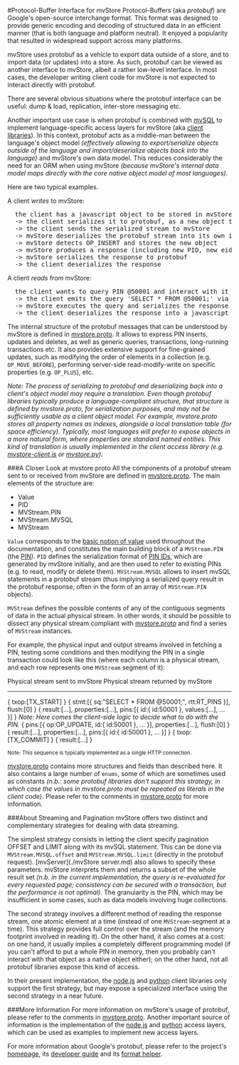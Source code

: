 #Protocol-Buffer Interface for mvStore
Protocol-Buffers (aka _protobuf_) are Google's open-source interchange format. This format was designed to provide generic encoding
and decoding of structured data in an efficient manner (that is both language and platform neutral). It enjoyed a popularity
that resulted in widespread support across many platforms.

mvStore uses protobuf as a vehicle to export data outside of a store, and to import data (or updates) into a store.
As such, protobuf can be viewed as another interface to mvStore, albeit a rather low-level interface.
In most cases, the developer writing client code for mvStore is not expected to interact directly with protobuf.

There are several obvious situations where the protobuf interface can be useful: dump & load, replication, inter-store messaging etc.

Another important use case is when protobuf is combined with [mvSQL](./terminology.md#mvsql) to implement
language-specific access layers for mvStore (aka [client libraries](./terminology.md#client-side-libraries)). In this context, protobuf
acts as a middle-man between the language's object model _(effectively allowing to export/serialize objects outside of the language
and import/deserialize objects back into the language)_ and mvStore's own data model. This reduces
considerably the need for an ORM when using mvStore _(because mvStore's internal data model maps directly
with the core native object model of most languages)_.

Here are two typical examples.

A client _writes_ to mvStore:

<pre>
  the client has a javascript object to be stored in mvStore
  -> the client serializes it to protobuf, as a new object to be inserted (OP_INSERT)
  -> the client sends the serialized stream to mvStore
  -> mvStore deserializes the protobuf stream into its own internal data model
  -> mvStore detects OP_INSERT and stores the new object
  -> mvStore produces a response (including new PID, new eids etc.)
  -> mvStore serializes the response to protobuf
  -> the client deserializes the response
</pre>

A client _reads_ from mvStore:

<pre>
  the client wants to query PIN @50001 and interact with it as an object
  -> the client emits the query 'SELECT * FROM @50001;' via a protobuf-enabled interface
  -> mvStore executes the query and serializes the response to protobuf
  -> the client deserializes the response into a javascript object
</pre>

The internal structure of the protobuf messages that can be understood by mvStore is defined in
[mvstore.proto](./sources/mvstore_proto.html). It allows to express PIN inserts, updates and deletes,
as well as generic queries, transactions, long-running transactions etc. It also provides extensive support for
fine-grained updates, such as modifying the order of elements in a collection (e.g. `OP_MOVE_BEFORE`),
performing server-side read-modify-write on specific properties (e.g. `OP_PLUS`), etc.

_Note: The process of serializing to protobuf and deserializing back into
a client's object model may require a translation. Even though protobuf libraries
typically produce a language-compliant structure, that structure is defined by mvstore.proto, for
serialization purposes, and may not be sufficiently usable as a client object model. For example, mvstore.proto
stores all property names as indexes, alongside a local translation table (for space efficiency).
Typically, most languages will prefer to expose objects in a more natural form, where properties
are standard named entities. This kind of translation is usually implemented in the
client access library (e.g. [mvstore-client.js](./sources/mvstore-client_js.html) or
[mvstore.py](./sources/mvstore_py.html))._

###A Closer Look at mvstore.proto
All the components of a protobuf stream sent to or received from mvStore are defined in
[mvstore.proto](./sources/mvstore_proto.html). The main elements of the structure are:

 * Value
 * PID
 * MVStream.PIN
 * MVStream.MVSQL
 * MVStream

`Value` corresponds to the [basic notion of value](./terminology.md#value) used throughout the documentation,
and constitutes the main building block of a `MVStream.PIN` (the [PIN](./terminology.md#pin)). `PID` defines
the serialization format of [PIN IDs](./terminology.md#pin-id-pid), which are generated by mvStore initially, and
are then used to refer to existing PINs (e.g. to read, modify or delete them). `MVStream.MVSQL` allows to insert
mvSQL statements in a protobuf stream (thus implying a serialized query result in the protobuf response,
often in the form of an array of `MVStream.PIN` objects).

`MVStream` defines the possible contents of any of the contiguous segments of data in the
actual physical stream. In other words, it should be possible to dissect any physical stream 
compliant with [mvstore.proto](./sources/mvstore_proto.html) and find a series of `MVStream` instances.

For example, the physical input and output streams involved in fetching a PIN, testing some conditions
and then modifying the PIN in a single transaction could look like this (where each column is
a physical stream, and each row represents one `MVStream` segment of it):

Physical stream sent to mvStore                                                   Physical stream returned by mvStore
-------------------------------                                                   -----------------------------------
{ txop:[TX_START] }
{ stmt:[{ sq:"SELECT * FROM @50001;", rtt:RT_PINS }], flush:[0] }
                                                                                  { result:[...], properties:[...], pins:[{ id:{ id:50001 }, values:[...], ... }] }
_Note: Here comes the client-side logic to decide what to do with the PIN._
{ pins:[{ op:OP_UPDATE, id:{ id:50001 }, ... }], properties:[...], flush:[0] }
                                                                                  { result:[...], properties:[...], pins:[{ id:{ id:50001 }, ... }] }
{ txop:[TX_COMMIT] }
                                                                                  { result:[...] }

<sub>
Note: This sequence is typically implemented as a single HTTP connection.
</sub>

[mvstore.proto](./sources/mvstore_proto.html) contains more structures and fields than described here.
It also contains a large number of `enums`, some of which are sometimes used as constants _(n.b.:
some protobuf libraries don't support this strategy, in which case the values in mvstore.proto must
be repeated as literals in the client code)_. Please refer to the comments in [mvstore.proto](./sources/mvstore_proto.html)
for more information.

###About Streaming and Pagination
mvStore offers two distinct and complementary strategies for dealing with data streaming.

The simplest strategy consists in letting the client specify pagination OFFSET and LIMIT along with its mvSQL statement.
This can be done via `MVStream.MVSQL.offset` and `MVStream.MVSQL.limit` (directly in the protobuf request).
[mvServer](./mvStore server.md) also allows to specify these parameters. mvStore interprets them
and returns a subset of the whole result set _(n.b. in the current implementation, the query
is re-evaluated for every requested page; consistency can be secured with a transaction, but the performance
is not optimal)_. The granularity is the PIN, which may be insufficient in some
cases, such as data models involving huge collections.

The second strategy involves a different method of reading the response stream, one atomic element at a time
(instead of one `MVStream`-segment at a time). This strategy provides full control over the stream (and
the memory footprint involved in reading it). On the other hand, it also comes at a cost:
on one hand, it usually implies a completely different programming model (if you can't afford to put a
whole PIN in memory, then you probably can't interact with that object as a native object either);
on the other hand, not all protobuf libraries expose this kind of access.

In their present implementation, the [node.js](./sources/mvstore-client_js.html) and
[python](./sources/mvstore_py.html) client libraries only support the first strategy, but may expose a
specialized interface using the second strategy in a near future.

###More Information
For more information on mvStore's usage of protobuf, please refer to the comments in [mvstore.proto](./sources/mvstore_proto.html).
Another important source of information is the implementation of the [node.js](./sources/mvstore-client_js.html) and
[python](./sources/mvstore_py.html) access layers, which can be used as examples to implement new access layers.

For more information about Google's protobuf, please refer to the project's [homepage](http://code.google.com/p/protobuf),
its [developer guide](http://code.google.com/apis/protocolbuffers/docs/overview.html) and its
[format helper](http://code.google.com/apis/protocolbuffers/docs/proto.html).
